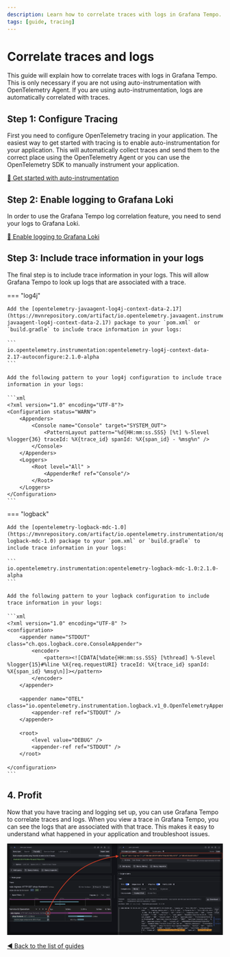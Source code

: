```yaml
---
description: Learn how to correlate traces with logs in Grafana Tempo.
tags: [guide, tracing]
---
```

# Correlate traces and logs

This guide will explain how to correlate traces with logs in Grafana Tempo. This is only necessary if you are not using auto-instrumentation with OpenTelemetry Agent. If you are using auto-instrumentation, logs are automatically correlated with traces.

## Step 1: Configure Tracing

First you need to configure OpenTelemetry tracing in your application. The easiest way to get started with tracing is to enable auto-instrumentation for your application. This will automatically collect traces and send them to the correct place using the OpenTelemetry Agent or you can use the OpenTelemetry SDK to manually instrument your application.

[:dart: Get started with auto-instrumentation](../auto-instrumentation.md)

## Step 2: Enable logging to Grafana Loki

In order to use the Grafana Tempo log correlation feature, you need to send your logs to Grafana Loki.

[:dart: Enable logging to Grafana Loki](../logs/loki.md#enable-logging-to-grafana-loki)

## Step 3: Include trace information in your logs

The final step is to include trace information in your logs. This will allow Grafana Tempo to look up logs that are associated with a trace.

=== "log4j"

    Add the [opentelemetry-javaagent-log4j-context-data-2.17](https://mvnrepository.com/artifact/io.opentelemetry.javaagent.instrumentation/opentelemetry-javaagent-log4j-context-data-2.17) package to your `pom.xml` or `build.gradle` to include trace information in your logs:

    ```
    io.opentelemetry.instrumentation:opentelemetry-log4j-context-data-2.17-autoconfigure:2.1.0-alpha
    ```

    Add the following pattern to your log4j configuration to include trace information in your logs:

    ```xml
    <?xml version="1.0" encoding="UTF-8"?>
    <Configuration status="WARN">
        <Appenders>
            <Console name="Console" target="SYSTEM_OUT">
                <PatternLayout pattern="%d{HH:mm:ss.SSS} [%t] %-5level %logger{36} traceId: %X{trace_id} spanId: %X{span_id} - %msg%n" />
            </Console>
        </Appenders>
        <Loggers>
            <Root level="All" >
                <AppenderRef ref="Console"/>
            </Root>
        </Loggers>
    </Configuration>
    ```

=== "logback"

    Add the [opentelemetry-logback-mdc-1.0](https://mvnrepository.com/artifact/io.opentelemetry.instrumentation/opentelemetry-logback-mdc-1.0) package to your `pom.xml` or `build.gradle` to include trace information in your logs:

    ```
    io.opentelemetry.instrumentation:opentelemetry-logback-mdc-1.0:2.1.0-alpha
    ```

    Add the following pattern to your logback configuration to include trace information in your logs:

    ```xml
    <?xml version="1.0" encoding="UTF-8" ?>
    <configuration>
        <appender name="STDOUT" class="ch.qos.logback.core.ConsoleAppender">
            <encoder>
                <pattern><![CDATA[%date{HH:mm:ss.SSS} [%thread] %-5level %logger{15}#%line %X{req.requestURI} traceId: %X{trace_id} spanId: %X{span_id} %msg\n]]></pattern>
            </encoder>
        </appender>

        <appender name="OTEL" class="io.opentelemetry.instrumentation.logback.v1_0.OpenTelemetryAppender">
            <appender-ref ref="STDOUT" />
        </appender>

        <root>
            <level value="DEBUG" />
            <appender-ref ref="STDOUT" />
        </root>

    </configuration>
    ```

## 4. Profit

Now that you have tracing and logging set up, you can use Grafana Tempo to correlate traces and logs. When you view a trace in Grafana Tempo, you can see the logs that are associated with that trace. This makes it easy to understand what happened in your application and troubleshoot issues.

![Correlate traces and logs](../../../assets/grafana-tempo-logs.png)

[:arrow_backward: Back to the list of guides](../index.md)